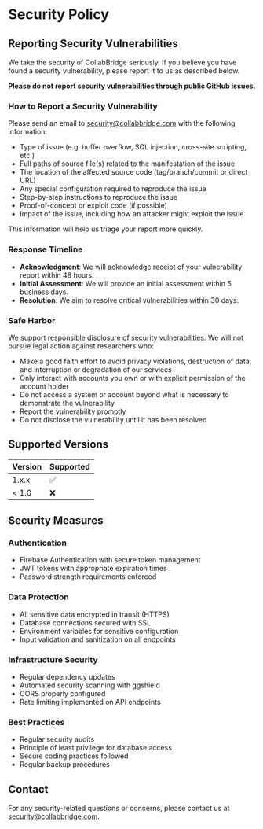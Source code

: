 # Security Policy

## Reporting Security Vulnerabilities

We take the security of CollabBridge seriously. If you believe you have found a security vulnerability, please report it to us as described below.

**Please do not report security vulnerabilities through public GitHub issues.**

### How to Report a Security Vulnerability

Please send an email to security@collabbridge.com with the following information:

- Type of issue (e.g. buffer overflow, SQL injection, cross-site scripting, etc.)
- Full paths of source file(s) related to the manifestation of the issue
- The location of the affected source code (tag/branch/commit or direct URL)
- Any special configuration required to reproduce the issue
- Step-by-step instructions to reproduce the issue
- Proof-of-concept or exploit code (if possible)
- Impact of the issue, including how an attacker might exploit the issue

This information will help us triage your report more quickly.

### Response Timeline

- **Acknowledgment**: We will acknowledge receipt of your vulnerability report within 48 hours.
- **Initial Assessment**: We will provide an initial assessment within 5 business days.
- **Resolution**: We aim to resolve critical vulnerabilities within 30 days.

### Safe Harbor

We support responsible disclosure of security vulnerabilities. We will not pursue legal action against researchers who:

- Make a good faith effort to avoid privacy violations, destruction of data, and interruption or degradation of our services
- Only interact with accounts you own or with explicit permission of the account holder
- Do not access a system or account beyond what is necessary to demonstrate the vulnerability
- Report the vulnerability promptly
- Do not disclose the vulnerability until it has been resolved

## Supported Versions

| Version | Supported          |
| ------- | ------------------ |
| 1.x.x   | :white_check_mark: |
| < 1.0   | :x:                |

## Security Measures

### Authentication
- Firebase Authentication with secure token management
- JWT tokens with appropriate expiration times
- Password strength requirements enforced

### Data Protection
- All sensitive data encrypted in transit (HTTPS)
- Database connections secured with SSL
- Environment variables for sensitive configuration
- Input validation and sanitization on all endpoints

### Infrastructure Security
- Regular dependency updates
- Automated security scanning with ggshield
- CORS properly configured
- Rate limiting implemented on API endpoints

### Best Practices
- Regular security audits
- Principle of least privilege for database access
- Secure coding practices followed
- Regular backup procedures

## Contact

For any security-related questions or concerns, please contact us at security@collabbridge.com.
